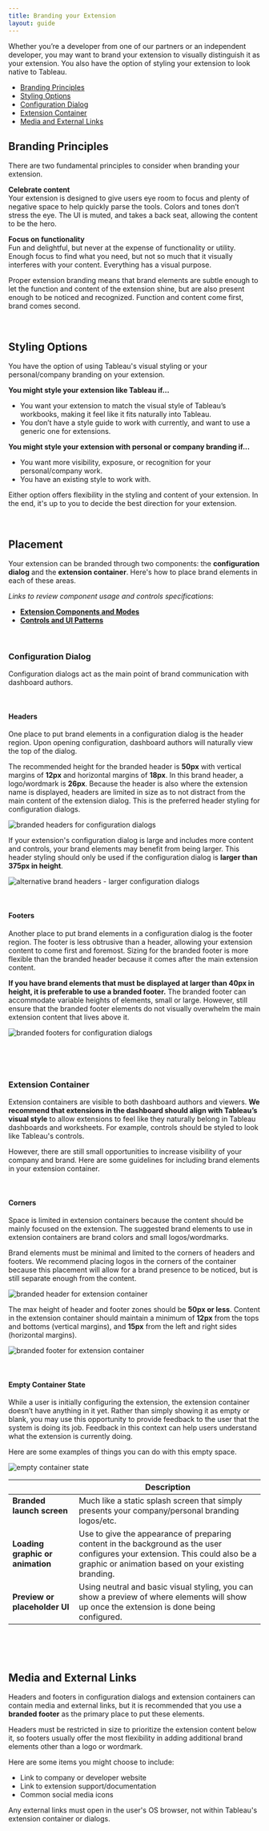 ```yaml
---
title: Branding your Extension
layout: guide
---
```


Whether you’re a developer from one of our partners or an independent developer, you may want to brand your extension to visually distinguish it as your extension. You also have the option of styling your extension to look native to Tableau. 

* [Branding Principles](#branding-principles)
* [Styling Options](#styling-options)
* [Configuration Dialog](#configuration-dialog)
* [Extension Container](#extension-container)
* [Media and External Links](#media-and-external-links)

## Branding Principles

There are two fundamental principles to consider when branding your extension.

**Celebrate content** 
<br/>Your extension is designed to give users eye room to focus and plenty of negative space to help quickly parse the tools. Colors and tones don’t stress the eye. The UI is muted, and takes a back seat, allowing the content to be the hero.

**Focus on functionality**<br/>
Fun and delightful, but never at the expense of functionality or utility. Enough focus to find what you need, but not so much that it visually interferes with your content. Everything has a visual purpose.

Proper extension branding means that brand elements are subtle enough to let the function and content of the extension shine, but are also present enough to be noticed and recognized. Function and content come first, brand comes second. 


&nbsp;

## Styling Options
You have the option of using Tableau's visual styling or your personal/company branding on your extension. 

**You might style your extension like Tableau if...**

* You want your extension to match the visual style of Tableau’s workbooks, making it feel like it fits naturally into Tableau.
* You don’t have a style guide to work with currently, and want to use a generic one for extensions.

**You might style your extension with personal or company branding if...**

* You want more visibility, exposure, or recognition for your personal/company work.
* You have an existing style to work with.

Either option offers flexibility in the styling and content of your extension. In the end, it's up to you to decide the best direction for your extension.


&nbsp;

## Placement
Your extension can be branded through two components: the **configuration dialog** and the **extension container**. Here's how to place brand elements in each of these areas. 

<i>Links to review component usage and controls specifications</i>:

* **[Extension Components and Modes](../Interaction_Guidelines/ux_components_modes)**
* **[Controls and UI Patterns](../Interaction_Guidelines/ux_controls_ui_patterns)**

&nbsp;

### Configuration Dialog
Configuration dialogs act as the main point of brand communication with dashboard authors.

&nbsp;

#### Headers
One place to put brand elements in a configuration dialog is the header region. Upon opening configuration, dashboard authors will naturally view the top of the dialog. 

The recommended height for the branded header is **50px** with vertical margins of **12px** and horizontal margins of **18px**. In this brand header, a logo/wordmark is **26px**. Because the header is also where the extension name is displayed, headers are limited in size as to not distract from the main content of the extension dialog. This is the preferred header styling for configuration dialogs.

![branded headers for configuration dialogs](./imgs/4-config_headers.png)

If your extension's configuration dialog is large and includes more content and controls, your brand elements may benefit from being larger. This header styling should only be used if the configuration dialog is **larger than 375px in height**. 

![alternative brand headers - larger configuration dialogs](./imgs/4-large_config_headers.png)

&nbsp;

#### Footers
Another place to put brand elements in a configuration dialog is the footer region. The footer is less obtrusive than a header, allowing your extension content to come first and foremost. Sizing for the branded footer is more flexible than the branded header because it comes after the main extension content. 

**If you have brand elements that must be displayed at larger than 40px in height, it is preferable to use a branded footer.** The branded footer can accommodate variable heights of elements, small or large. However, still ensure that the branded footer elements do not visually overwhelm the main extension content that lives above it.

![branded footers for configuration dialogs](./imgs/4-config_footers.png)

&nbsp;


&nbsp;

### Extension Container
Extension containers are visible to both dashboard authors and viewers. **We recommend that extensions in the dashboard should align with Tableau’s visual style** to allow extensions to feel like they naturally belong in Tableau dashboards and worksheets. For example, controls should be styled to look like Tableau's controls.

However, there are still small opportunities to increase visibility of your company and brand. Here are some guidelines for including brand elements in your extension container.

&nbsp;

#### Corners
Space is limited in extension containers because the content should be mainly focused on the extension. The suggested brand elements to use in extension containers are brand colors and small logos/wordmarks.

Brand elements must be minimal and limited to the corners of headers and footers. We recommend placing logos in the corners of the container because this placement will allow for a brand presence to be noticed, but is still separate enough from the content. 

![branded header for extension container](./imgs/4-container_header.png)

The max height of header and footer zones should be **50px or less**. Content in the extension container should maintain a minimum of **12px** from the tops and bottoms (vertical margins), and **15px** from the left and right sides (horizontal margins). 

![branded footer for extension container](./imgs/4-container_footer.png)

&nbsp; 

#### Empty Container State
While a user is initially configuring the extension, the extension container doesn’t have anything in it yet. Rather than simply showing it as empty or blank, you may use this opportunity to provide feedback to the user that the system is doing its job. Feedback in this context can help users understand what the extension is currently doing. 

Here are some examples of things you can do with this empty space.

![empty container state](./imgs/4-empty_container_state.png)

| | Description |
| --- | --- |
| **Branded launch screen** &nbsp; &nbsp; &nbsp; &nbsp; | Much like a static splash screen that simply presents your company/personal branding logos/etc. |
| **Loading graphic or animation** | Use to give the appearance of preparing content in the background as the user configures your extension. This could also be a graphic or animation based on your existing branding. |
| **Preview or placeholder UI** | Using neutral and basic visual styling, you can show a preview of where elements will show up once the extension is done being configured.  |

&nbsp; 

&nbsp;

## Media and External Links
Headers and footers in configuration dialogs and extension containers can contain media and external links, but it is recommended that you use a **branded footer** as the primary place to put these elements. 

Headers must be restricted in size to prioritize the extension content below it, so footers usually offer the most flexibility in adding additional brand elements other than a logo or wordmark. 

Here are some items you might choose to include:

- Link to company or developer website
- Link to extension support/documentation
- Common social media icons

Any external links must open in the user's OS browser, not within Tableau's extension container or dialogs.

&nbsp; 

&nbsp;
